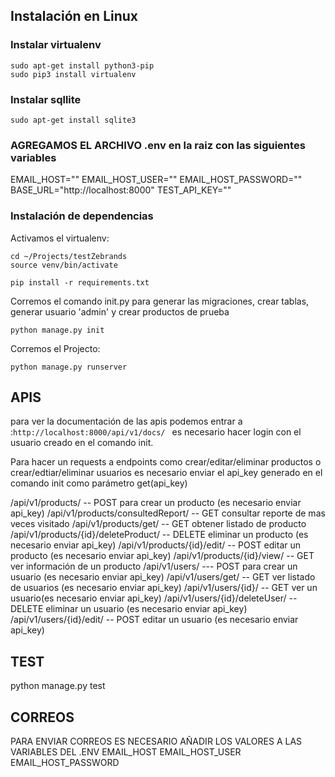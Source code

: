 
## Instalación en Linux
### Instalar virtualenv
```
sudo apt-get install python3-pip
sudo pip3 install virtualenv
```
### Instalar sqllite
```
sudo apt-get install sqlite3
```
### AGREGAMOS EL ARCHIVO .env en la raiz con las siguientes variables
EMAIL_HOST=""
EMAIL_HOST_USER=""
EMAIL_HOST_PASSWORD=""
BASE_URL="http://localhost:8000"
TEST_API_KEY=""

### Instalación de dependencias
Activamos el virtualenv:
```
cd ~/Projects/testZebrands
source venv/bin/activate
```

```
pip install -r requirements.txt
```

Corremos el comando init.py para generar las migraciones, crear tablas, generar usuario 'admin' y crear productos de prueba
```
python manage.py init
```

Corremos el Projecto:
```
python manage.py runserver
```

## APIS
para ver la documentación de las apis podemos entrar a :```http://localhost:8000/api/v1/docs/ ``` es necesario hacer login con el usuario creado
en el comando init.

Para hacer un requests a endpoints como crear/editar/eliminar productos o crear/edtiar/eliminar usuarios  es necesario enviar el api_key generado en el comando
init como parámetro get(api_key)

/api/v1/products/ -- POST para crear un producto (es necesario enviar api_key)
/api/v1/products/consultedReport/ -- GET consultar reporte de mas veces visitado
/api/v1/products/get/ -- GET obtener listado de producto
/api/v1/products/{id}/deleteProduct/ -- DELETE eliminar un producto (es necesario enviar api_key)
/api/v1/products/{id}/edit/ -- POST editar un producto (es necesario enviar api_key)
/api/v1/products/{id}/view/ -- GET ver información de un producto
/api/v1/users/ --- POST para crear un usuario (es necesario enviar api_key)
/api/v1/users/get/ -- GET ver listado de usuarios (es necesario enviar api_key)
/api/v1/users/{id}/ -- GET ver un usuario(es necesario enviar api_key)
/api/v1/users/{id}/deleteUser/ -- DELETE eliminar un usuario (es necesario enviar api_key)
/api/v1/users/{id}/edit/ -- POST editar un usuario (es necesario enviar api_key)



## TEST 
python manage.py test

## CORREOS
PARA ENVIAR CORREOS ES NECESARIO AÑADIR LOS VALORES A LAS VARIABLES DEL .ENV
EMAIL_HOST
EMAIL_HOST_USER
EMAIL_HOST_PASSWORD
